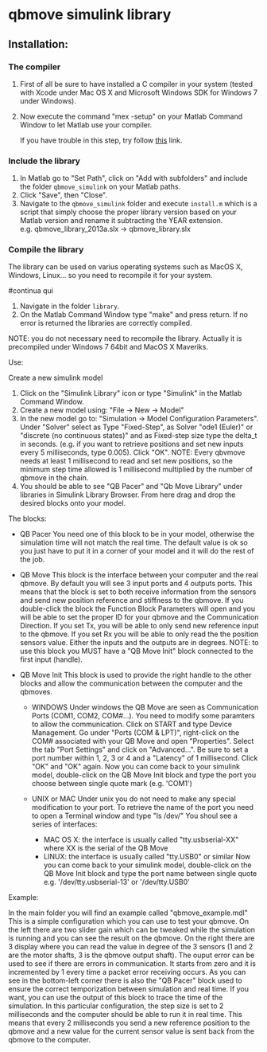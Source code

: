 # qbmove simulink library

## Installation:

### The compiler

1.  First of all be sure to have installed a C compiler in your system
    (tested with Xcode under Mac OS X and Microsoft Windows SDK for
    Windows 7 under Windows).
2.  Now execute the command "mex -setup" on your Matlab Command Window
    to let Matlab use your compiler.

    If you have trouble in this step, try follow
    [this](http://www.mathworks.it/it/help/matlab/matlab_external/what-you-need-to-build-mex-files.html) link.

### Include the library

1.  In Matlab go to "Set Path", click on "Add with subfolders" and include
    the folder `qbmove_simulink` on your Matlab paths.
2.  Click "Save", then "Close".
3.  Navigate to the `qbmove_simulink` folder and execute `install.m` which is
    a script that simply choose the proper library version based on your Matlab
    version and rename it subtracting the YEAR extension.  
    e.g.  qbmove_library_2013a.slx -> qbmove_library.slx


### Compile the library

The library can be used on varius operating systems such as MacOS X,
Windows, Linux... so you need to recompile it for your system.

#continua qui
1.  Navigate in the folder `library`. 
2.  On the Matlab Command Window type "make" and press return. If no error
    is returned the libraries are correctly compiled.

NOTE: you do not necessary need to recompile the library. Actually it is
precompiled under Windows 7 64bit and MacOS X Maveriks.



Use:

Create a new simulink model
1)  Click on the "Simulink Library" icon or type "Simulink" in the Matlab
    Command Window.
2)  Create a new model using: "File -> New -> Model"
3)  In the new model go to: "Simulation -> Model Configuration Parameters".
    Under "Solver" select as Type "Fixed-Step", as Solver "ode1 (Euler)" or
    "discrete (no continuous states)" and as Fixed-step size type the
    delta_t in seconds. (e.g. if you want to retrieve positions and set new
    inputs every 5 milliseconds, type 0.005). Click "OK".
    NOTE: Every qbvmove needs at least 1 millisecond to read and set new
    positions, so the minimum step time allowed is 1 millisecond multiplied
    by the number of qbmove in the chain.
4)  You should be able to see "QB Pacer" and "Qb Move Library" under
    libraries in Simulink Library Browser. From here drag and drop the
    desired blocks onto your model.

The blocks:

- QB Pacer
    You need one of this block to be in your model, otherwise the
    simulation time will not match the real time. The default value is ok
    so you just have to put it in a corner of your model and it will do the
    rest of the job.

- QB Move
    This block is the interface between your computer and the real qbmove.
    By default you will see 3 input ports and 4 outputs ports. This means
    that the block is set to both receive information from the sensors
    and send new position reference and stiffness to the qbmove.
    If you double-click the block the Function Block Parameters will open
    and you will be able to set the proper ID for your qbmove and the
    Communication Direction. If you set Tx, you will be able to only send
    new reference input to the qbmove. If you set Rx you will be able to
    only read the the position sensors value.
    Either the inputs and the outputs are in degrees.
    NOTE: to use this block you MUST have a "QB Move Init" block connected
    to the first input (handle).

- QB Move Init
    This block is used to provide the right handle to the other blocks
    and allow the communication between the computer and the qbmoves.
    - WINDOWS
        Under windows the QB Move are seen as Communication Ports (COM1,
        COM2, COM#...).
        You need to modify some paramters to allow the communication.
        Click on START and type Device Management.
        Go under "Ports (COM & LPT)", right-click on the COM# associated
        with your QB Move and open "Properties".
        Select the tab "Port Settings" and click on "Advanced...".
        Be sure to set a port number within 1, 2, 3 or 4 and a "Latency"
        of 1 millisecond. Click "OK" and "OK" again.
        Now you can come back to your simulink model, double-click on the
        QB Move Init block and type the port you choose between single
        quote mark (e.g. 'COM1')
        
    - UNIX or MAC
        Under unix you do not need to make any special modification to
        your port.
        To retrieve the name of the port you need to open a Terminal
        window and type "ls /dev/"
        You shoul see a series of interfaces:
         - MAC OS X: the interface is usually called "tty.usbserial-XX"
           where XX is the serial of the QB Move
         - LINUX: the interface is usually called "tty.USB0" or similar
        Now you can come back to your simulink model, double-click on the
        QB Move Init block and type the port name between single quote
        e.g. '/dev/tty.usbserial-13' or '/dev/tty.USB0'


Example:

In the main folder you will find an example called "qbmove_example.mdl"
This is a simple configuration which you can use to test your qbmove.
On the left there are two slider gain which can be tweaked while the
simulation is running and you can see the result on the qbmove.
On the right there are 3 display where you can read the value in degree of
the 3 sensors (1 and 2 are the motor shafts, 3 is the qbmove output shaft).
The ouput error can be used to see if there are errors in communication.
It starts from zero and it is incremented by 1 every time a packet error
receiving occurs.
As you can see in the bottom-left corner there is also the "QB Pacer" block
used to ensure the correct temporization between simulation and real time.
If you want, you can use the output of this block to trace the time of the
simulation.
In this particular configuration, the step size is set to 2 milliseconds
and the computer should be able to run it in real time. This means that
every 2 milliseconds you send a new reference position to the qbmove and a
new value for the current sensor value is sent back from the qbmove to the
computer.
